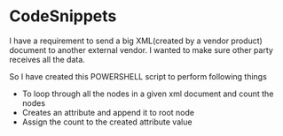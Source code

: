 # CodeSnippets

I have a requirement to send a big XML(created by a vendor product) document to another external vendor. I wanted to make sure other party receives all the data. 

So I have created this POWERSHELL script to perform following things
- To loop through all the nodes in a given xml document and count the nodes
- Creates an attribute and append it to root node
- Assign the count to the created attribute value

